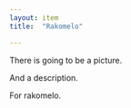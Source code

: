 ```yaml
---
layout: item
title:  "Rakomelo"

---
```


There is going to be a picture.

And a description.

For rakomelo.
